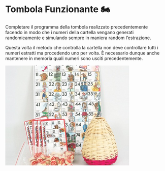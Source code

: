 # Tombola Funzionante 🏍

Completare il programma della tombola realizzato precedentemente facendo in modo che i numeri della cartella vengano generati randomicamente e simulando sempre in maniera random l’estrazione.

Questa volta il metodo che controlla la cartella non deve controllare tutti i numeri estratti ma procedendo uno per volta. È necessario dunque anche mantenere in memoria quali numeri sono usciti precedentemente.

![Tombola](img/tombola.png)